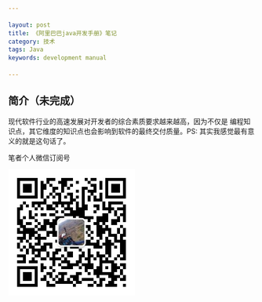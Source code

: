 ```yaml
---

layout: post
title: 《阿里巴巴java开发手册》笔记
category: 技术
tags: Java
keywords: development manual

---
```


## 简介（未完成）

现代软件行业的高速发展对开发者的综合素质要求越来越高，因为不仅是 编程知识点，其它维度的知识点也会影响到软件的最终交付质量。PS: 其实我感觉最有意义的就是这句话了。



笔者个人微信订阅号

![](/public/upload/qrcode_for_gh.jpg)

